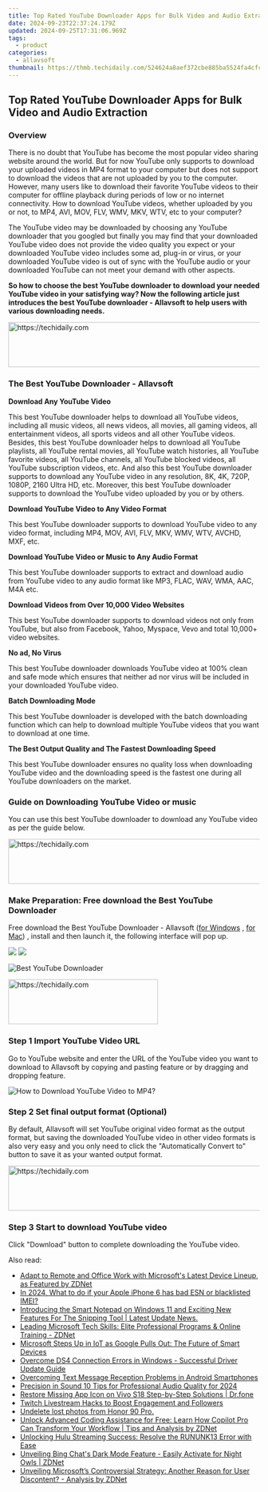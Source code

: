 ```yaml
---
title: Top Rated YouTube Downloader Apps for Bulk Video and Audio Extraction
date: 2024-09-23T22:37:24.179Z
updated: 2024-09-25T17:31:06.969Z
tags:
  - product
categories:
  - allavsoft
thumbnail: https://thmb.techidaily.com/524624a8aef372cbe885ba5524fa4cfc7d196c57bd7eb5355d7bfa8bf34a7eb4.jpg
---
```


## Top Rated YouTube Downloader Apps for Bulk Video and Audio Extraction

### Overview

There is no doubt that YouTube has become the most popular video sharing website around the world. But for now YouTube only supports to download your uploaded videos in MP4 format to your computer but does not support to download the videos that are not uploaded by you to the computer. However, many users like to download their favorite YouTube videos to their computer for offline playback during periods of low or no internet connectivity. How to download YouTube videos, whether uploaded by you or not, to MP4, AVI, MOV, FLV, WMV, MKV, WTV, etc to your computer?

The YouTube video may be downloaded by choosing any YouTube downloader that you googled but finally you may find that your downloaded YouTube video does not provide the video quality you expect or your downloaded YouTube video includes some ad, plug-in or virus, or your downloaded YouTube video is out of sync with the YouTube audio or your downloaded YouTube can not meet your demand with other aspects.

**So how to choose the best YouTube downloader to download your needed YouTube video in your satisfying way? Now the following article just introduces the best YouTube downloader - Allavsoft to help users with various downloading needs.**

<!-- affiliate ads begin -->
<a href="https://imp.i110150.net/c/5597632/798161/11305" target="_top" id="798161">
  <img src="//a.impactradius-go.com/display-ad/11305-798161" border="0" alt="https://techidaily.com" width="728" height="90"/>
</a>
<img height="0" width="0" src="https://imp.i110150.net/i/5597632/798161/11305" style="position:absolute;visibility:hidden;" border="0" />
<!-- affiliate ads end -->

### The Best YouTube Downloader - Allavsoft

**Download Any YouTube Video**

This best YouTube downloader helps to download all YouTube videos, including all music videos, all news videos, all movies, all gaming videos, all entertainment videos, all sports videos and all other YouTube videos. Besides, this best YouTube downloader helps to download all YouTube playlists, all YouTube rental movies, all YouTube watch histories, all YouTube favorite videos, all YouTube channels, all YouTube blocked videos, all YouTube subscription videos, etc. And also this best YouTube downloader supports to download any YouTube video in any resolution, 8K, 4K, 720P, 1080P, 2160 Ultra HD, etc. Moreover, this best YouTube downloader supports to download the YouTube video uploaded by you or by others.

**Download YouTube Video to Any Video Format**

This best YouTube downloader supports to download YouTube video to any video format, including MP4, MOV, AVI, FLV, MKV, WMV, WTV, AVCHD, MXF, etc.

**Download YouTube Video or Music to Any Audio Format**

This best YouTube downloader supports to extract and download audio from YouTube video to any audio format like MP3, FLAC, WAV, WMA, AAC, M4A etc.

**Download Videos from Over 10,000 Video Websites**

This best YouTube downloader supports to download videos not only from YouTube, but also from Facebook, Yahoo, Myspace, Vevo and total 10,000+ video websites.

**No ad, No Virus**

This best YouTube downloader downloads YouTube video at 100% clean and safe mode which ensures that neither ad nor virus will be included in your downloaded YouTube video.

**Batch Downloading Mode**

This best YouTube downloader is developed with the batch downloading function which can help to download multiple YouTube videos that you want to download at one time.

**The Best Output Quality and The Fastest Downloading Speed**

This best YouTube downloader ensures no quality loss when downloading YouTube video and the downloading speed is the fastest one during all YouTube downloaders on the market.

### Guide on Downloading YouTube Video or music

You can use this best YouTube downloader to download any YouTube video as per the guide below.

<!-- affiliate ads begin -->
<a href="https://aligracehair.sjv.io/c/5597632/1896510/19272" target="_top" id="1896510">
  <img src="//a.impactradius-go.com/display-ad/19272-1896510" border="0" alt="https://techidaily.com" width="728" height="90"/>
</a>
<img height="0" width="0" src="https://aligracehair.sjv.io/i/5597632/1896510/19272" style="position:absolute;visibility:hidden;" border="0" />
<!-- affiliate ads end -->

### Make Preparation: Free download the Best YouTube Downloader

Free download the Best YouTube Downloader - Allavsoft ([for Windows](https://tools.techidaily.com/allavsoft/products/) , [for Mac](https://tools.techidaily.com/allavsoft/products/)) , install and then launch it, the following interface will pop up.

[![](https://www.allavsoft.com/how-to/../images/how-to/free-download-win.jpg)](https://tools.techidaily.com/allavsoft/products/) [![](https://www.allavsoft.com/how-to/../images/how-to/free-download-mac.jpg)](https://tools.techidaily.com/allavsoft/products/)

![Best YouTube Downloader](https://www.allavsoft.com/how-to/../images/allavsoft/screen-shot-600.jpg)

<!-- affiliate ads begin -->
<a href="https://aligracehair.sjv.io/c/5597632/1948905/19272" target="_top" id="1948905">
  <img src="//a.impactradius-go.com/display-ad/19272-1948905" border="0" alt="https://techidaily.com" width="300" height="90"/>
</a>
<img height="0" width="0" src="https://aligracehair.sjv.io/i/5597632/1948905/19272" style="position:absolute;visibility:hidden;" border="0" />
<!-- affiliate ads end -->

### Step 1 Import YouTube Video URL

Go to YouTube website and enter the URL of the YouTube video you want to download to Allavsoft by copying and pasting feature or by dragging and dropping feature.

![How to Download YouTube Video to MP4?](https://www.allavsoft.com/how-to/../images/how-to/download-rtmp-video/download-rtmp-video.jpg)

### Step 2 Set final output format (Optional)

By default, Allavsoft will set YouTube original video format as the output format, but saving the downloaded YouTube video in other video formats is also very easy and you only need to click the "Automatically Convert to" button to save it as your wanted output format.

<!-- affiliate ads begin -->
<a href="https://appsumo.8odi.net/c/5597632/2118314/7443" target="_top" id="2118314">
  <img src="//a.impactradius-go.com/display-ad/7443-2118314" border="0" alt="https://techidaily.com" width="728" height="90"/>
</a>
<img height="0" width="0" src="https://appsumo.8odi.net/i/5597632/2118314/7443" style="position:absolute;visibility:hidden;" border="0" />
<!-- affiliate ads end -->

### Step 3 Start to download YouTube video

Click "Download" button to complete downloading the YouTube video.

<ins class="adsbygoogle"
     style="display:block"
     data-ad-format="autorelaxed"
     data-ad-client="ca-pub-7571918770474297"
     data-ad-slot="1223367746"></ins>

<ins class="adsbygoogle"
     style="display:block"
     data-ad-client="ca-pub-7571918770474297"
     data-ad-slot="8358498916"
     data-ad-format="auto"
     data-full-width-responsive="true"></ins>

<span class="atpl-alsoreadstyle">Also read:</span>
<div><ul>
<li><a href="https://win-advanced.techidaily.com/adapt-to-remote-and-office-work-with-microsofts-latest-device-lineup-as-featured-by-zdnet/"><u>Adapt to Remote and Office Work with Microsoft's Latest Device Lineup, as Featured by ZDNet</u></a></li>
<li><a href="https://sim-unlock.techidaily.com/in-2024-what-to-do-if-your-apple-iphone-6-has-bad-esn-or-blacklisted-imei-by-drfone-ios/"><u>In 2024, What to do if your Apple iPhone 6 has bad ESN or blacklisted IMEI?</u></a></li>
<li><a href="https://win-advanced.techidaily.com/introducing-the-smart-notepad-on-windows-11-and-exciting-new-features-for-the-snipping-tool-latest-update-news/"><u>Introducing the Smart Notepad on Windows 11 and Exciting New Features For The Snipping Tool | Latest Update News.</u></a></li>
<li><a href="https://win-advanced.techidaily.com/leading-microsoft-tech-skills-elite-professional-programs-and-online-training-zdnet/"><u>Leading Microsoft Tech Skills: Elite Professional Programs & Online Training - ZDNet</u></a></li>
<li><a href="https://win-advanced.techidaily.com/microsoft-steps-up-in-iot-as-google-pulls-out-the-future-of-smart-devices/"><u>Microsoft Steps Up in IoT as Google Pulls Out: The Future of Smart Devices</u></a></li>
<li><a href="https://win-able.techidaily.com/overcome-ds4-connection-errors-in-windows-successful-driver-update-guide/"><u>Overcome DS4 Connection Errors in Windows - Successful Driver Update Guide</u></a></li>
<li><a href="https://techtrends.techidaily.com/overcoming-text-message-reception-problems-in-android-smartphones/"><u>Overcoming Text Message Reception Problems in Android Smartphones</u></a></li>
<li><a href="https://youtube-lab.techidaily.com/sion-in-sound-10-tips-for-professional-audio-quality-for-2024/"><u>Precision in Sound 10 Tips for Professional Audio Quality for 2024</u></a></li>
<li><a href="https://fix-guide.techidaily.com/restore-missing-app-icon-on-vivo-s18-step-by-step-solutions-drfone-by-drfone-fix-android-problems-fix-android-problems/"><u>Restore Missing App Icon on Vivo S18 Step-by-Step Solutions | Dr.fone</u></a></li>
<li><a href="https://screen-activity-recording.techidaily.com/twitch-livestream-hacks-to-boost-engagement-and-followers/"><u>Twitch Livestream Hacks to Boost Engagement and Followers</u></a></li>
<li><a href="https://techidaily.com/undelete-lost-photos-from-honor-90-pro-by-fonelab-android-recover-photos/"><u>Undelete lost photos from Honor 90 Pro.</u></a></li>
<li><a href="https://win-advanced.techidaily.com/unlock-advanced-coding-assistance-for-free-learn-how-copilot-pro-can-transform-your-workflow-tips-and-analysis-by-zdnet/"><u>Unlock Advanced Coding Assistance for Free: Learn How Copilot Pro Can Transform Your Workflow | Tips and Analysis by ZDNet</u></a></li>
<li><a href="https://technical-tips.techidaily.com/unlocking-hulu-streaming-success-resolve-the-rununk13-error-with-ease/"><u>Unlocking Hulu Streaming Success: Resolve the RUNUNK13 Error with Ease</u></a></li>
<li><a href="https://win-advanced.techidaily.com/unveiling-bing-chats-dark-mode-feature-easily-activate-for-night-owls-zdnet/"><u>Unveiling Bing Chat's Dark Mode Feature - Easily Activate for Night Owls | ZDNet</u></a></li>
<li><a href="https://win-advanced.techidaily.com/unveiling-microsofts-controversial-strategy-another-reason-for-user-discontent-analysis-by-zdnet/"><u>Unveiling Microsoft’s Controversial Strategy: Another Reason for User Discontent? - Analysis by ZDNet</u></a></li>
</ul></div>

